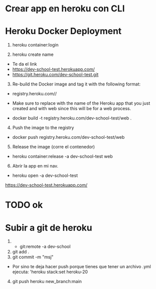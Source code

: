 # Crear app en heroku con CLI
# Heroku Docker Deployment

1. heroku container:login 

2. heroku create name
- Te da el link
- https://dev-school-test.herokuapp.com/
- https://git.heroku.com/dev-school-test.git

3. Re-build the Docker image and tag it with the following format:
- registry.heroku.com/<app>/<process-type>

- Make sure to replace <app> with the name of the Heroku app that you just created and <process-type>
 with web since this will be for a web process.

- docker build -t registry.heroku.com/dev-school-test/web .

4. Push the image to the registry
- docker push registry.heroku.com/dev-school-test/web

5. Release the image (corre el contenedor)
- heroku container:release -a dev-school-test web

6. Abrir la app en mi nav.
- heroku open -a dev-school-test

https://dev-school-test.herokuapp.com/

# TODO ok

# Subir a git de heroku

1. - git:remote -a dev-school
2. git add .
3. git commit -m "msj"
- Por sino te deja hacer push porque tienes que tener un archivo .yml ejecuta: 
'heroku stack:set heroku-20

4. git push heroku new_branch:main